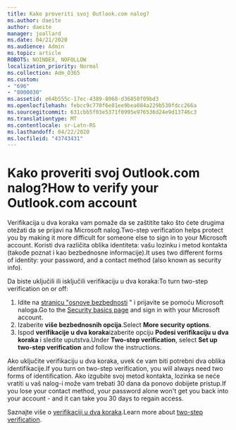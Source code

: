 ```yaml
---
title: Kako proveriti svoj Outlook.com nalog?
ms.author: daeite
author: daeite
manager: joallard
ms.date: 04/21/2020
ms.audience: Admin
ms.topic: article
ROBOTS: NOINDEX, NOFOLLOW
localization_priority: Normal
ms.collection: Adm_O365
ms.custom:
- "696"
- "8000030"
ms.assetid: e64b555c-17ec-4389-8068-d36850f09bd3
ms.openlocfilehash: febcc9c770f6e81ee9bea084a229b530fdcc266a
ms.sourcegitcommit: 631cbb5f03e5371f0995e976536d24e9d13746c3
ms.translationtype: MT
ms.contentlocale: sr-Latn-RS
ms.lasthandoff: 04/22/2020
ms.locfileid: "43743431"
---
```

# <a name="how-to-verify-your-outlookcom-account"></a><span data-ttu-id="f6705-102">Kako proveriti svoj Outlook.com nalog?</span><span class="sxs-lookup"><span data-stu-id="f6705-102">How to verify your Outlook.com account</span></span>

<span data-ttu-id="f6705-103">Verifikacija u dva koraka vam pomaže da se zaštitite tako što ćete drugima otežati da se prijavi na Microsoft nalog.</span><span class="sxs-lookup"><span data-stu-id="f6705-103">Two-step verification helps protect you by making it more difficult for someone else to sign in to your Microsoft account.</span></span> <span data-ttu-id="f6705-104">Koristi dva različita oblika identiteta: vašu lozinku i metod kontakta (takođe poznat i kao bezbednosne informacije).</span><span class="sxs-lookup"><span data-stu-id="f6705-104">It uses two different forms of identity: your password, and a contact method (also known as security info).</span></span>
  
<span data-ttu-id="f6705-105">Da biste uključili ili isključili verifikaciju u dva koraka:</span><span class="sxs-lookup"><span data-stu-id="f6705-105">To turn two-step verification on or off:</span></span>
  
1. <span data-ttu-id="f6705-106">Idite na [stranicu "osnove bezbednosti](https://go.microsoft.com/fwlink/?linkid=842325) " i prijavite se pomoću Microsoft naloga.</span><span class="sxs-lookup"><span data-stu-id="f6705-106">Go to the [Security basics page](https://go.microsoft.com/fwlink/?linkid=842325) and sign in with your Microsoft account.</span></span>
2. <span data-ttu-id="f6705-107">Izaberite **više bezbednosnih opcija**.</span><span class="sxs-lookup"><span data-stu-id="f6705-107">Select **More security options**.</span></span>
3. <span data-ttu-id="f6705-108">Ispod **verifikacije u dva koraka**izaberite opciju **Podesi verifikaciju u dva koraka** i sledite uputstva.</span><span class="sxs-lookup"><span data-stu-id="f6705-108">Under **Two-step verification**, select **Set up two-step verification** and follow the instructions.</span></span>

<span data-ttu-id="f6705-109">Ako uključite verifikaciju u dva koraka, uvek će vam biti potrebni dva oblika identifikacije.</span><span class="sxs-lookup"><span data-stu-id="f6705-109">If you turn on two-step verification, you will always need two forms of identification.</span></span> <span data-ttu-id="f6705-110">Ako izgubite svoj metod kontakta, lozinka se neće vratiti u vaš nalog-i može vam trebati 30 dana da ponovo dobijete pristup.</span><span class="sxs-lookup"><span data-stu-id="f6705-110">If you lose your contact method, your password alone won't get you back into your account - and it can take you 30 days to regain access.</span></span>
  
<span data-ttu-id="f6705-111">Saznajte više o [verifikaciji u dva koraka](https://go.microsoft.com/fwlink/?linkid=872270).</span><span class="sxs-lookup"><span data-stu-id="f6705-111">Learn more about [two-step verification](https://go.microsoft.com/fwlink/?linkid=872270).</span></span>
  